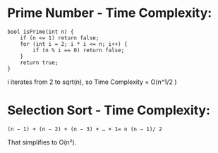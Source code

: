 # Prime Number - Time Complexity:
```
bool isPrime(int n) {
    if (n <= 1) return false;
    for (int i = 2; i * i <= n; i++) {
        if (n % i == 0) return false;
    }
    return true;
}
```
i iterates from 2 to sqrt(n), so Time Complexity = O(n^1/2 )

# Selection Sort - Time Complexity:
```
(n − 1) + (n − 2) + (n − 3) + … + 1= n (n − 1)/ 2​
```
That simplifies to O(n²).